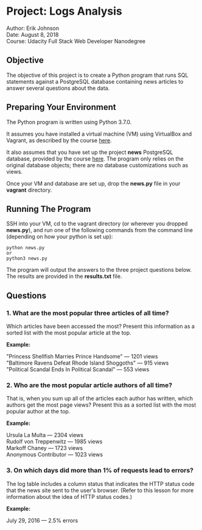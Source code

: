 # Project: Logs Analysis

Author: Erik Johnson  
Date: August 8, 2018  
Course: Udacity Full Stack Web Developer Nanodegree

## Objective

The objective of this project is to create a Python program that runs SQL
statements against a PostgreSQL database containing news articles to answer
several questions about the data.

## Preparing Your Environment

The Python program is written using Python 3.7.0. 

It assumes you have installed a virtual machine (VM) using VirtualBox and 
Vagrant, as described by the course 
<a href="https://classroom.udacity.com/nanodegrees/nd004/parts/51200cee-6bb3-4b55-b469-7d4dd9ad7765/modules/c57b57d4-29a8-4c5f-9bb8-5d53df3e48f4/lessons/5475ecd6-cfdb-4418-85a2-f2583074c08d/concepts/14c72fe3-e3fe-4959-9c4b-467cf5b7c3a0" target="_blank">here</a>.

It also assumes that you have set up the project **news** PostgreSQL database, 
provided by the course
<a href="https://classroom.udacity.com/nanodegrees/nd004/parts/51200cee-6bb3-4b55-b469-7d4dd9ad7765/modules/c57b57d4-29a8-4c5f-9bb8-5d53df3e48f4/lessons/bc938915-0f7e-4550-a48f-82241ab649e3/concepts/a9cf98c8-0325-4c68-b972-58d5957f1a91" target="_blank">here</a>.
The program only relies on the original database objects;
there are no database customizations such as views.

Once your VM and database are set up,
drop the **news.py** file in your **vagrant** directory.

## Running The Program

SSH into your VM, cd to the vagrant directory
(or wherever you dropped **news.py**),
and run one of the following 
commands from the command line
(depending on how your python is set up):

```
python news.py
or
python3 news.py
```

The program will output the answers to the three project questions below. The
results are provided in the **results.txt** file.

## Questions

### 1. What are the most popular three articles of all time? 
Which articles have been accessed the most? 
Present this information as a sorted list with the most popular article at the 
top.

**Example:**

"Princess Shellfish Marries Prince Handsome" — 1201 views  
"Baltimore Ravens Defeat Rhode Island Shoggoths" — 915 views  
"Political Scandal Ends In Political Scandal" — 553 views

### 2. Who are the most popular article authors of all time? 
That is, when you sum up all of the articles each author has written, which 
authors get the most page views? Present this as a sorted list with the most 
popular author at the top.

**Example:**

Ursula La Multa — 2304 views  
Rudolf von Treppenwitz — 1985 views  
Markoff Chaney — 1723 views  
Anonymous Contributor — 1023 views

### 3. On which days did more than 1% of requests lead to errors?
The log table includes a column status that indicates the HTTP status code that
the news site sent to the user's browser. (Refer to this lesson for more 
information about the idea of HTTP status codes.)

**Example:**

July 29, 2016 — 2.5% errors